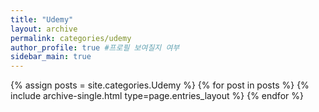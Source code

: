 ```yaml
---
title: "Udemy"
layout: archive 
permalink: categories/udemy
author_profile: true #프로필 보여질지 여부
sidebar_main: true
---
```



{% assign posts = site.categories.Udemy %} {% for post in posts %} {% include archive-single.html type=page.entries_layout %} {% endfor %}
